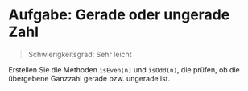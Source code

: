 # Aufgabe: Gerade oder ungerade Zahl
> Schwierigkeitsgrad: Sehr leicht

Erstellen Sie die Methoden ```isEven(n)``` und ```isOdd(n)```, die prüfen, ob die übergebene Ganzzahl gerade bzw. ungerade ist.
